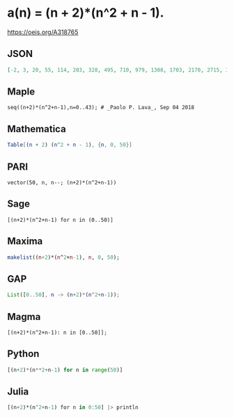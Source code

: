 # a\(n\) \= \(n \+ 2\)\*\(n^2 \+ n \- 1\)\.
https://oeis.org/A318765
## JSON
```JSON
[-2, 3, 20, 55, 114, 203, 328, 495, 710, 979, 1308, 1703, 2170, 2715, 3344, 4063, 4878, 5795, 6820, 7959, 9218, 10603, 12120, 13775, 15574, 17523, 19628, 21895, 24330, 26939, 29728, 32703, 35870, 39235, 42804, 46583, 50578, 54795, 59240, 63919, 68838, 74003, 79420, 85095]
```
## Maple
```Maple
seq((n+2)*(n^2+n-1),n=0..43); # _Paolo P. Lava_, Sep 04 2018
```
## Mathematica
```Mathematica
Table[(n + 2) (n^2 + n - 1), {n, 0, 50}]
```
## PARI
```PARI
vector(50, n, n--; (n+2)*(n^2+n-1))
```
## Sage
```Sage
[(n+2)*(n^2+n-1) for n in (0..50)]
```
## Maxima
```Maxima
makelist((n+2)*(n^2+n-1), n, 0, 50);
```
## GAP
```GAP
List([0..50], n -> (n+2)*(n^2+n-1));
```
## Magma
```Magma
[(n+2)*(n^2+n-1): n in [0..50]];
```
## Python
```Python
[(n+2)*(n**2+n-1) for n in range(50)]
```
## Julia
```Julia
[(n+2)*(n^2+n-1) for n in 0:50] |> println
```
